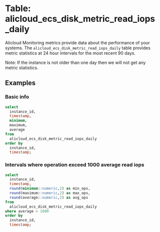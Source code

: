 # Table: alicloud_ecs_disk_metric_read_iops_daily

Alicloud Monitoring metrics provide data about the performance of your systems. The `alicloud_ecs_disk_metric_read_iops_daily` table provides metric statistics at 24 hour intervals for the most recent 90 days.

Note: If the instance is not older than one day then we will not get any metric statistics.

## Examples

### Basic info

```sql
select
  instance_id,
  timestamp,
  minimum,
  maximum,
  average
from
  alicloud_ecs_disk_metric_read_iops_daily
order by
  instance_id,
  timestamp;
```

### Intervals where operation exceed 1000 average read iops

```sql
select
  instance_id,
  timestamp,
  round(minimum::numeric,2) as min_ops,
  round(maximum::numeric,2) as max_ops,
  round(average::numeric,2) as avg_ops
from
  alicloud_ecs_disk_metric_read_iops_daily
where average > 1000
order by
  instance_id,
  timestamp;
```